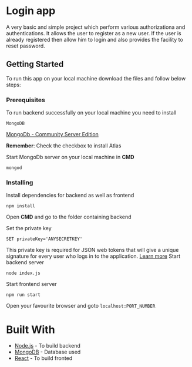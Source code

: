 # Login app
A very basic and simple project which perform various authorizationa and authentications. It allows the user to register as a new user. If the user is already registered then allow him to login and also provides the facility to reset password.
## Getting Started
To run this app on your local machine download the files and follow below steps:
### Prerequisites
To run backend successfully on your local machine you need to install
```
MongoDB
```
[MongoDb - Community Server Edition](https://www.mongodb.com/download-center/community)

**Remember**: Check the checkbox to install Atlas

Start MongoDb server on your local machine in __CMD__
```
mongod
```

### Installing
Install dependencies for backend as well as frontend
```
npm install
```
Open __CMD__ and go to the folder containing backend

Set the private key
```
SET privateKey='ANYSECRETKEY'
```
This private key is required for JSON web tokens that will give a unique signature for every user who logs in to the application. [Learn more](https://jwt.io/)
Start backend server
```
node index.js
```

Start frontend server
```
npm run start
```

Open your favourite browser and goto ```localhost:PORT_NUMBER```

# Built With
- [Node.js](https://nodejs.org/en/download/) - To build backend
- [MongoDB](https://www.mongodb.com/download-center/community) - Database used
- [React](https://github.com/facebook/create-react-app) - To build fronted
